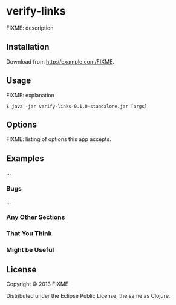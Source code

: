 # verify-links

FIXME: description

## Installation

Download from http://example.com/FIXME.

## Usage

FIXME: explanation

    $ java -jar verify-links-0.1.0-standalone.jar [args]

## Options

FIXME: listing of options this app accepts.

## Examples

...

### Bugs

...

### Any Other Sections
### That You Think
### Might be Useful

## License

Copyright © 2013 FIXME

Distributed under the Eclipse Public License, the same as Clojure.
